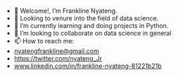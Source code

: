 - 👋 Welcome!, I’m Frankline Nyateng.
- 👀 Looking to venure into the field of data science.
- 🌱 I’m currently learning and doing projects in Python.
- 💞️ I’m looking to collaborate on data science in general
- 📫 How to reach me:
- nyatengfrankline@gmail.com
- https://twitter.com/nyateng_Jr
- www.linkedin.com/in/frankline-nyateng-81221b21b

<!---
Nyateng-Jr/Nyateng-Jr is a ✨ special ✨ repository because its `README.md` (this file) appears on your GitHub profile.
You can click the Preview link to take a look at your changes.
--->
